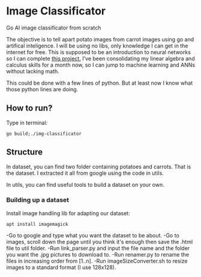 # Image Classificator

Go AI image classificator from scratch

The objective is to tell apart potato images from carrot images using go and artifical inteligence.
I will be using no libs, only knowledge I can get in the internet for free. 
This is supposed to be an introduction to neural networks so I can complete [this project.](https://github.com/renatobrittoaraujo/rocketlander)
I've been consolidating my linear algebra and calculus skills for a month now, so I can jump to machine learning and ANNs without lacking math.

This could be done with a few lines of python. But at least now I know what those python lines are doing.

## How to run?

Type in terminal:

```
go build;./img-classificator
```

## Structure

In dataset, you can find two folder containing potatoes and carrots. That is the dataset.
I extracted it all from google using the code in utils.

In utils, you can find useful tools to build a dataset on your own.

### Building up a dataset

Install image handling lib for adapting our dataset:
```
apt install imagemagick
```

-Go to google and type what you want the dataset to be about. 
-Go to images, scroll down the page until you think it's enough then save the .html file to util folder.
-Run link_parser.py and input the file name and the folder you want the .jpg pictures to download to.
-Run renamer.py to rename the files in increasing order from [1..n].
-Run imageSizeConverter.sh to resize images to a standard format (I use 128x128).
